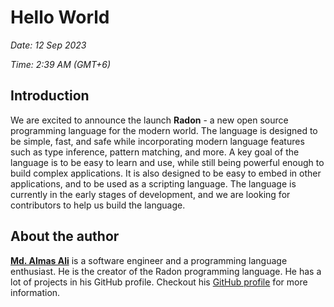 # Hello World

*Date: 12 Sep 2023*

*Time: 2:39 AM (GMT+6)*

## Introduction

We are excited to announce the launch **Radon** - a new open source programming language for the modern world. The language is designed to be simple, fast, and safe while incorporating modern language features such as type inference, pattern matching, and more. A key goal of the language is to be easy to learn and use, while still being powerful enough to build complex applications. It is also designed to be easy to embed in other applications, and to be used as a scripting language. The language is currently in the early stages of development, and we are looking for contributors to help us build the language.

## About the author

[**Md. Almas Ali**][almas] is a software engineer and a programming language enthusiast. He is the creator of the Radon programming language. He has a lot of projects in his GitHub profile. Checkout his [GitHub profile][almas_github] for more information.

[almas]: https://almasali.net "Md. Almas Ali - Software Engineer"
[almas_github]: https://github.com/Almas-Ali "Md. Almas Ali on GitHub"

